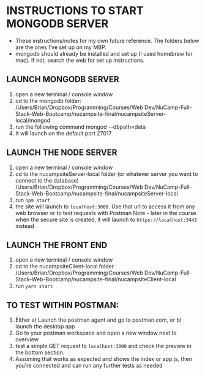 # INSTRUCTIONS TO START MONGODB SERVER

- These instructions/notes for my own future reference.  The folders below are the ones I've set up on my MBP.
- mongodb should already be installed and set up (I used homebrew for mac).  If not, search the web for set up instructions.

## LAUNCH MONGODB SERVER
1. open a new terminal / console window
2. cd to the mongodb folder:
/Users/Brian/Dropbox/Programming/Courses/Web Dev/NuCamp-Full-Stack-Web-Bootcamp/nucampsite-final/nucampsiteServer-local/mongod
3. run the following command
mongod --dbpath=data
4. It will launch on the default port 27017

## LAUNCH THE NODE SERVER
1. open a new terminal / console window
2. cd to the nucampsiteServer-local folder (or whatever server you want to connect to the database)
/Users/Brian/Dropbox/Programming/Courses/Web Dev/NuCamp-Full-Stack-Web-Bootcamp/nucampsite-final/nucampsiteServer-local
3. run `npm start`
4. the site will launch to `localhost:3000`.  Use that url to access it from any web browser or to test requests with Postman
Note - later in the course when the secure site is created, it will launch to `https://localhost:3443` instead

## LAUNCH THE FRONT END
1. open a new terminal / console window
2. cd to the nucampsiteClient-local folder
/Users/Brian/Dropbox/Programming/Courses/Web Dev/NuCamp-Full-Stack-Web-Bootcamp/nucampsite-final/nucampsiteClient-local
3. run `yarn start`

## TO TEST WITHIN POSTMAN:
1. Either a) Launch the postman agent and go to postman.com, or b) launch the desktop app
2. Go to your postman workspace and open a new window next to overview
3. test a simple GET request to `localhost:3000` and check the preview in the bottom section.  
4. Assuming that works as expected and shows the index or app.js, then you're connected and can run any further tests as needed
